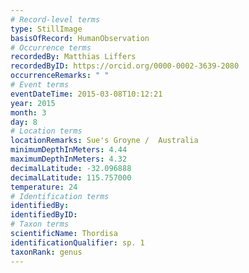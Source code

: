 ```yaml
---
# Record-level terms
type: StillImage
basisOfRecord: HumanObservation
# Occurrence terms
recordedBy: Matthias Liffers
recordedByID: https://orcid.org/0000-0002-3639-2080
occurrenceRemarks: " "
# Event terms
eventDateTime: 2015-03-08T10:12:21
year: 2015
month: 3
day: 8
# Location terms
locationRemarks: Sue's Groyne /  Australia
minimumDepthInMeters: 4.44
maximumDepthInMeters: 4.32
decimalLatitude: -32.096888
decimalLatitude: 115.757000
temperature: 24
# Identification terms
identifiedBy: 
identifiedByID: 
# Taxon terms
scientificName: Thordisa
identificationQualifier: sp. 1
taxonRank: genus
---
```

